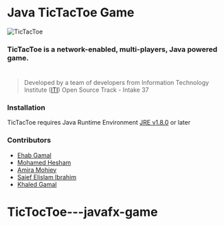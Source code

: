# Java TicTacToe Game
![TicTacToe](https://raw.github.com/EhabGamal/TicTacToe/master/Client/src/resources/images/tic.gif)

### TicTacToe is a network-enabled, multi-players, Java powered game.
#
> Developed by a team of developers from
> Information Technology Institute ([ITI](http://iti.gov.eg/))
> Open Source Track - Intake 37

### Installation
TicTacToe requires Java Runtime Environment [JRE v1.8.0](http://www.oracle.com/technetwork/java/javase/downloads/jre8-downloads-2133155.html) or later

### Contributors

  - [Ehab Gamal](https://github.com/EhabGamal)
  - [Mohamed Hesham](https://github.com/mhesham90)
  - [Amira Mohiey](https://github.com/AmiraMohiey)
  - [Saief Elislam Ibrahim](https://github.com/seifElislam)
  - [Khaled Gamal](https://github.com/khaledsabbah)
# TicTocToe---javafx-game
